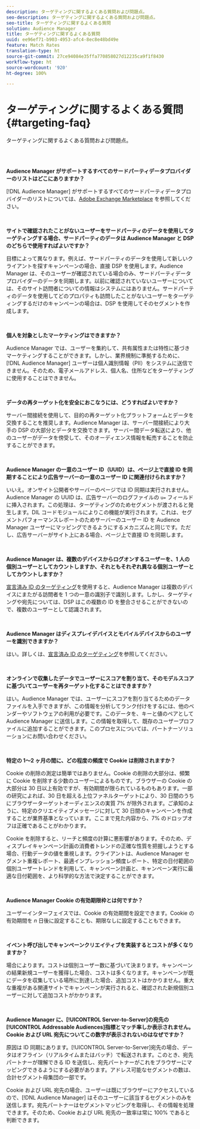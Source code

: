 ```yaml
---
description: ターゲティングに関するよくある質問および問題点。
seo-description: ターゲティングに関するよくある質問および問題点。
seo-title: ターゲティングに関するよくある質問
solution: Audience Manager
title: ターゲティングに関するよくある質問
uuid: ee96ef71-b903-4953-afc4-8ec8e48bd49e
feature: Match Rates
translation-type: ht
source-git-commit: 27ce94084e35ffa770858027d12235ca9f1f8430
workflow-type: ht
source-wordcount: '920'
ht-degree: 100%

---
```



# ターゲティングに関するよくある質問 {#targeting-faq}

ターゲティングに関するよくある質問および問題点。

<br> 

<!-- 

faq_targeting.xml

 -->

**Audience Manager がサポートするすべてのサードパーティデータプロバイダーのリストはどこにありますか？**

[!DNL Audience Manager] がサポートするすべてのサードパーティデータプロバイダーのリストについては、[Adobe Exchange Marketplace](https://exchange.adobe.com/experiencecloud.html) を参照してください。

<br>

**サイトで確認されたことがないユーザーをサードパーティのデータを使用してターゲティングする場合、サードパーティのデータは Audience Manager と DSP のどちらで使用すればよいですか？**

目標によって異なります。例えば、サードパーティのデータを使用して新しいクライアントを探すキャンペーンの場合、直接 DSP を使用します。Audience Manager は、そのユーザーが確認されている場合のみ、サードパーティデータプロバイダーのデータを同期します。以前に確認されていないユーザーについては、そのサイト訪問者についての情報はシステムにはありません。サードパーティのデータを使用してどのプロパティも訪問したことがないユーザーをターゲティングするだけのキャンペーンの場合は、DSP を使用してそのセグメントを作成します。

<br>

**個人を対象としたマーケティングはできますか？**

Audience Manager では、ユーザーを集約して、共有属性または特性に基づきマーケティングすることができます。しかし、業界規制に準拠するために、[!DNL Audience Manager] ユーザーは個人識別情報（PII）をシステムに送信できません。そのため、電子メールアドレス、個人名、住所などをターゲティングに使用することはできません。

<br>

**データの再ターゲット化を安全におこなうには、どうすればよいですか？**

サーバー間接続を使用して、目的の再ターゲット化プラットフォームとデータを交換することを推奨します。Audience Manager は、サーバー間接続により大手の DSP の大部分とデータを交換できます。サーバー間データ転送により、他のユーザーがデータを傍受して、そのオーディエンス情報を転売することを防止することができます。

<br>

**Audience Manager の一意のユーザー ID（UUID）は、ページ上で直接 ID を同期することにより広告サーバーの一意のユーザー ID に関連付けられますか？**

いいえ。オンサイト公開者やサーバーのページでは ID 同期は実行されません。Audience Manager の UUID は、広告サーバーのログファイルの `u=` フィールドに挿入されます。この処理は、ターゲティングのためセグメントが渡されると発生します。DIL コードモジュールによりこの機能が実行されます。これは、セグメントパフォーマンスレポートのためサーバーのユーザー ID を Audience Manager ユーザーにマッピングできるようにするメカニズムと同じです。ただし、広告サーバーがサイト上にある場合、ページ上で直接 ID を同期します。

<br>

**Audience Manager は、複数のデバイスからログオンするユーザーを、1 人の個別ユーザーとしてカウントしますか、それともそれぞれ異なる個別ユーザーとしてカウントしますか？**

[宣言済み ID のターゲティング](../features/declared-ids.md#declared-id-targeting)を使用すると、Audience Manager は複数のデバイスにまたがる訪問者を 1 つの一意の識別子で識別します。しかし、ターゲティングや宛先については、DSP はこの複数の ID を整合させることができないので、複数のユーザーとして認識されます。

<br>

**Audience Manager はディスプレイデバイスとモバイルデバイスからのユーザーを識別できますか？**

はい。詳しくは、[宣言済み ID のターゲティング](../features/declared-ids.md#declared-id-targeting)を参照してください。

<br>

**オンラインで収集したデータでユーザーにスコアを割り当て、そのモデルスコアに基づいてユーザーを再ターゲット化することはできますか？**

はい。Audience Manager では、ユーザーにスコアを割り当てるためのデータファイルを入手できますが、この情報を分析してランク付けをするには、他のベンダーやソフトウェアの利用が必要です。このデータを、キーと値のペアとして Audience Manager に送信します。この情報を取得して、既存のユーザープロファイルに追加することができます。このプロセスについては、パートナーソリューションにお問い合わせください。

<br>

**特定の 1～2 ヶ月の間に、どの程度の頻度で Cookie は削除されますか？**

Cookie の削除の測定は簡単ではありません。Cookie の削除の大部分は、頻繁に Cookie を削除する少数のユーザーによるものです。ブラウザーの Cookie の大部分は 30 日以上有効ですが、有効期間が限られているものもあります。一部の研究によれば、30 日を超える上位ファネルターゲットにより、30 日間のうちにブラウザーターゲットオーディエンスの実質 7% が除外されます。ご承知のように、特定のクリエイティブメッセージに対して 30 日間のキャンペーンを作成することが業界基準となっています。ここまで見た内容から、7% のドロップオフは正確であることがわかります。

Cookie を削除すると、リーチと頻度の計算に悪影響があります。そのため、ディスプレイキャンペーン計画の消費者トレンドの正確な性質を把握しようとする場合、行動データの値を重視します。クライアントは、Audience Manager セグメント重複レポート、最適インプレッション頻度レポート、特定の日付範囲の個別ユーザートレンドを利用して、キャンペーン計画と、キャンペーン実行に最適な日付範囲を、より科学的な方法で決定することができます。

<br>

**Audience Manager Cookie の有効期限枠とは何ですか？**

ユーザーインターフェイスでは、Cookie の有効期間を設定できます。Cookie の有効期間を *n* 日後に設定することも、期限なしに設定することもできます。

<br>

**イベント呼び出しでキャンペーンクリエイティブを実装するとコストが多くなりますか？**

場合によります。コストは個別ユーザー数に基づいて決まります。キャンペーンの結果新規ユーザーを獲得した場合、コストは多くなります。キャンペーンが既にデータを収集している場所に到達した場合、追加コストはかかりません。重大な重複がある関連サイトでキャンペーンが実行されると、確認された新規個別ユーザーに対して追加コストがかかります。

<br>

**Audience Manager に、[!UICONTROL Server-to-Server]の宛先の[!UICONTROL Addressable Audiences]指標とマッチ率しか表示されません。Cookie および URL 宛先についてこの数字が表示されないのはなぜですか？**

原因は ID 同期にあります。[!UICONTROL Server-to-Server]宛先の場合、データはオフライン（リアルタイムまたはバッチ）で転送されます。このとき、宛先パートナーが理解できる ID を送信し、宛先パートナーがこれをブラウザーにマッピングできるようにする必要があります。アドレス可能なセグメントの数は、合計セグメント母集団の一部です。

Cookie および URL 宛先の場合、ユーザーは既にブラウザーにアクセスしているので、[!DNL Audience Manager] はそのユーザーに該当するセグメントのみを送信します。宛先パートナーはセグメントマッピングを取得し、その情報を処理できます。そのため、Cookie および URL 宛先の一致率は常に 100% であると判断できます。
